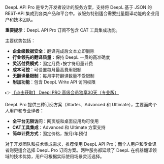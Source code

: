 

DeepL API Pro 是专为开发者设计的服务方案，支持将 DeepL 基于 JSON 的 REST-API 集成到各类产品和平台中。该服务特别适合需要批量翻译功能的企业用户和技术团队。

**重要提示**：DeepL API Pro 订阅不包含 CAT 工具集成功能。

主要优势包括：
- **企业级数据安全**：翻译完成后文本立即删除
- **行业领先的翻译质量**：保持 DeepL 一贯的高准确度
- **灵活付费模式**：固定月费+按字符用量计费
- **成本可控**：可设置每月最高费用限额
- **无翻译量限制**：每月字符翻译数量不受限制
- **附加功能**：包含 DeepL Write API 访问权限

👉 [【点击获取】 Deepl PRO 高级会员独享30天（专业版） ](https://bit.ly/DEepl)


DeepL Pro 提供三种订阅方案（Starter、Advanced 和 Ultimate），主要面向个人用户和专业译者：

- **全平台无限访问**：网页版和桌面应用均可使用
- **CAT工具集成**：Advanced 和 Ultimate 方案支持
- **简单计费方式**：固定价格，按月/年预付


对于开发团队和技术集成需求，推荐使用 DeepL API Pro；而个人用户和专业译者则更适合选择 DeepL Pro 订阅方案。两种服务都延续了 DeepL 在机器翻译领域的技术优势，用户可根据实际使用场景灵活选择。
